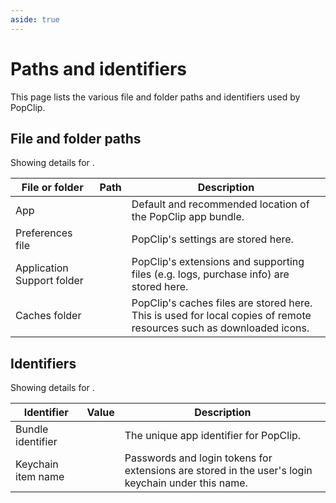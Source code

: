 ```yaml
---
aside: true
---
```


<script setup lang="ts">
import EditionSwitcher from "../src/EditionSwitcher.vue";
import Ed from "../src/Ed.vue";
</script>

# Paths and identifiers

This page lists the various file and folder paths and identifiers used by PopClip.

<EditionSwitcher />

## File and folder paths

Showing details for <b><Ed /></b>.

| File or folder             | Path                                                                                                                                   | Description                                                                                                         |
| -------------------------- | -------------------------------------------------------------------------------------------------------------------------------------- | ------------------------------------------------------------------------------------------------------------------- |
| App                        | <Ed code base="/Applications/PopClip.app" setapp="/Applications/Setapp/PopClip.app" />                                                 | Default and recommended location of the PopClip app bundle.                                                         |
| Preferences file           | <Ed code base="~/Library/Preferences/com.pilotmoon.popclip.plist" setapp="~/Library/Preferences/com.pilotmoon.popclip-setapp.plist" /> | PopClip's settings are stored here.                                                                                 |
| Application Support folder | <Ed code base="~/Library/Application Support/PopClip" setapp="~/Library/Application Support/com.pilotmoon.popclip-setapp" />           | PopClip's extensions and supporting files (e.g. logs, purchase info) are stored here.                               |
| Caches folder              | <Ed code base="~/Library/Caches/com.pilotmoon.popclip" setapp="~/Library/Caches/com.pilotmoon.popclip-setapp" />                       | PopClip's caches files are stored here. This is used for local copies of remote resources such as downloaded icons. |

## Identifiers

Showing details for <b><Ed /></b>.

| Identifier         | Value                                                                          | Description                                                                                        |
| ------------------ | ------------------------------------------------------------------------------ | -------------------------------------------------------------------------------------------------- |
| Bundle identifier  | <Ed code base="com.pilotmoon.popclip" setapp="com.pilotmoon.popclip-setapp" /> | The unique app identifier for PopClip.                                                             |
| Keychain item name | <Ed code base="PopClip Extension" setapp="PopClip Extension (Setapp)" />       | Passwords and login tokens for extensions are stored in the user's login keychain under this name. |
